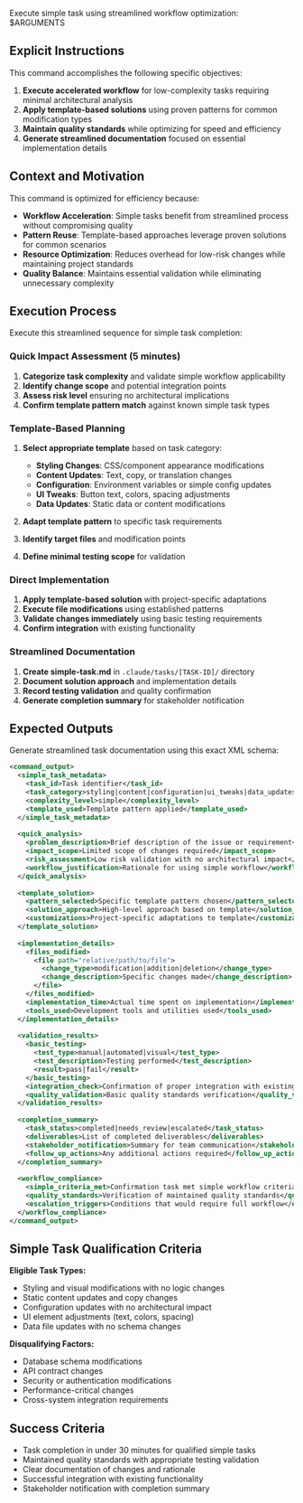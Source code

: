 Execute simple task using streamlined workflow optimization: $ARGUMENTS

## Explicit Instructions

This command accomplishes the following specific objectives:

1. **Execute accelerated workflow** for low-complexity tasks requiring minimal architectural analysis
2. **Apply template-based solutions** using proven patterns for common modification types
3. **Maintain quality standards** while optimizing for speed and efficiency
4. **Generate streamlined documentation** focused on essential implementation details

## Context and Motivation

This command is optimized for efficiency because:

- **Workflow Acceleration**: Simple tasks benefit from streamlined process without compromising quality
- **Pattern Reuse**: Template-based approaches leverage proven solutions for common scenarios
- **Resource Optimization**: Reduces overhead for low-risk changes while maintaining project standards
- **Quality Balance**: Maintains essential validation while eliminating unnecessary complexity

## Execution Process

Execute this streamlined sequence for simple task completion:

### Quick Impact Assessment (5 minutes)

1. **Categorize task complexity** and validate simple workflow applicability
2. **Identify change scope** and potential integration points
3. **Assess risk level** ensuring no architectural implications
4. **Confirm template pattern match** against known simple task types

### Template-Based Planning

1. **Select appropriate template** based on task category:
   - **Styling Changes**: CSS/component appearance modifications
   - **Content Updates**: Text, copy, or translation changes
   - **Configuration**: Environment variables or simple config updates
   - **UI Tweaks**: Button text, colors, spacing adjustments
   - **Data Updates**: Static data or content modifications

2. **Adapt template pattern** to specific task requirements
3. **Identify target files** and modification points
4. **Define minimal testing scope** for validation

### Direct Implementation

1. **Apply template-based solution** with project-specific adaptations
2. **Execute file modifications** using established patterns
3. **Validate changes immediately** using basic testing requirements
4. **Confirm integration** with existing functionality

### Streamlined Documentation

1. **Create simple-task.md** in `.claude/tasks/[TASK-ID]/` directory
2. **Document solution approach** and implementation details
3. **Record testing validation** and quality confirmation
4. **Generate completion summary** for stakeholder notification

## Expected Outputs

Generate streamlined task documentation using this exact XML schema:

```xml
<command_output>
  <simple_task_metadata>
    <task_id>Task identifier</task_id>
    <task_category>styling|content|configuration|ui_tweaks|data_updates</task_category>
    <complexity_level>simple</complexity_level>
    <template_used>Template pattern applied</template_used>
  </simple_task_metadata>
  
  <quick_analysis>
    <problem_description>Brief description of the issue or requirement</problem_description>
    <impact_scope>Limited scope of changes required</impact_scope>
    <risk_assessment>Low risk validation with no architectural impact</risk_assessment>
    <workflow_justification>Rationale for using simple workflow</workflow_justification>
  </quick_analysis>
  
  <template_solution>
    <pattern_selected>Specific template pattern chosen</pattern_selected>
    <solution_approach>High-level approach based on template</solution_approach>
    <customizations>Project-specific adaptations to template</customizations>
  </template_solution>
  
  <implementation_details>
    <files_modified>
      <file path="relative/path/to/file">
        <change_type>modification|addition|deletion</change_type>
        <change_description>Specific changes made</change_description>
      </file>
    </files_modified>
    <implementation_time>Actual time spent on implementation</implementation_time>
    <tools_used>Development tools and utilities used</tools_used>
  </implementation_details>
  
  <validation_results>
    <basic_testing>
      <test_type>manual|automated|visual</test_type>
      <test_description>Testing performed</test_description>
      <result>pass|fail</result>
    </basic_testing>
    <integration_check>Confirmation of proper integration with existing functionality</integration_check>
    <quality_validation>Basic quality standards verification</quality_validation>
  </validation_results>
  
  <completion_summary>
    <task_status>completed|needs_review|escalated</task_status>
    <deliverables>List of completed deliverables</deliverables>
    <stakeholder_notification>Summary for team communication</stakeholder_notification>
    <follow_up_actions>Any additional actions required</follow_up_actions>
  </completion_summary>
  
  <workflow_compliance>
    <simple_criteria_met>Confirmation task met simple workflow criteria</simple_criteria_met>
    <quality_standards>Verification of maintained quality standards</quality_standards>
    <escalation_triggers>Conditions that would require full workflow</escalation_triggers>
  </workflow_compliance>
</command_output>
```

## Simple Task Qualification Criteria

**Eligible Task Types:**

- Styling and visual modifications with no logic changes
- Static content updates and copy changes
- Configuration updates with no architectural impact
- UI element adjustments (text, colors, spacing)
- Data file updates with no schema changes

**Disqualifying Factors:**

- Database schema modifications
- API contract changes
- Security or authentication modifications
- Performance-critical changes
- Cross-system integration requirements

## Success Criteria

- Task completion in under 30 minutes for qualified simple tasks
- Maintained quality standards with appropriate testing validation
- Clear documentation of changes and rationale
- Successful integration with existing functionality
- Stakeholder notification with completion summary
